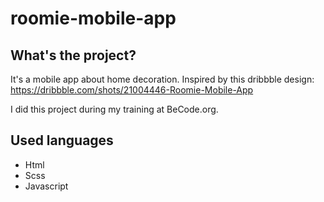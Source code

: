 # roomie-mobile-app

## What's the project?
It's a mobile app about home decoration. Inspired by this dribbble design: https://dribbble.com/shots/21004446-Roomie-Mobile-App

I did this project during my training at BeCode.org.

## Used languages
- Html
- Scss
- Javascript
